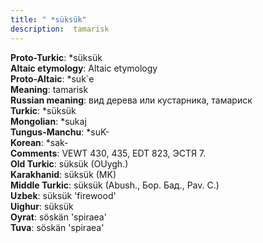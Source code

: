 ```yaml
---
title: " *süksük"
description:  tamarisk
---
```


<strong>Proto-Turkic</strong>:  *süksük<br>
<strong>Altaic etymology</strong>:  Altaic etymology<br>
<strong> Proto-Altaic</strong>:  *suk`e<br>
<strong>Meaning</strong>:  tamarisk<br>
<strong>Russian meaning</strong>:  вид дерева или кустарника, тамариск<br>
<strong>Turkic</strong>:  *süksük<br>
<strong>Mongolian</strong>:  *sukaj<br>
<strong>Tungus-Manchu</strong>:  *suK-<br>
<strong>Korean</strong>:  *sak-<br>
<strong>Comments</strong>:  VEWT 430, 435, EDT 823, ЭСТЯ 7.<br>
<strong>Old Turkic</strong>:  süksük (OUygh.)<br>
<strong>Karakhanid</strong>:  süksük (MK)<br>
<strong>Middle Turkic</strong>:  süksük (Abush., Бор. Бад., Pav. C.)<br>
<strong>Uzbek</strong>:  süksük 'firewood'<br>
<strong>Uighur</strong>:  süksük<br>
<strong>Oyrat</strong>:  söskän 'spiraea'<br>
<strong>Tuva</strong>:  söskän 'spiraea'<br>


